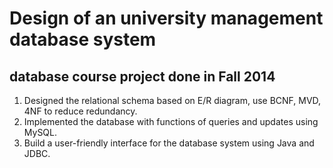 Design of an university management database system
=======
database course project done in Fall 2014
-----------
  1. Designed the relational schema based on E/R diagram, use BCNF, MVD, 4NF to reduce       redundancy.
  2. Implemented the database with functions of queries and updates using MySQL.
  3. Build a user-friendly interface for the database system using Java and JDBC.
